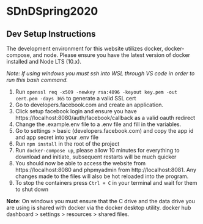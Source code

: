 # SDnDSpring2020

## Dev Setup Instructions
The development environment for this website utilizes docker, docker-compose, and node. Please ensure you have the latest version of docker installed and Node LTS (10.x).

*Note: If using windows you must ssh into WSL through VS code in order to run this bash command.*

1. Run `openssl req -x509 -newkey rsa:4096 -keyout key.pem -out cert.pem -days 365` to generate a valid SSL cert 
1. Go to developers.facebook.com and create an application.
1. Click setup facebook login and ensure you have https://localhost:8080/auth/facebook/callback as a valid oauth redirect
1. Change the .example.env file to a .env file and fill in the variables.
1. Go to settings > basic (developers.facebook.com) and copy the app id and app secret into your .env file
1. Run `npm install` in the root of the project
1. Run `docker-compose up`, please allow 10 minutes for everything to download and initiate, subsequent restarts will be much quicker
1. You should now be able to access the website from https://localhost:8080 and phpmyadmin from http://localhost:8081. Any changes made to the files will also be hot reloaded into the program.
1. To stop the containers press `Ctrl + C` in your terminal and wait for them to shut down

**Note**: On windows you must ensure that the C drive and the data drive you are using is shared with docker via the docker desktop utility. docker hub dashboard > settings > resources > shared files. 